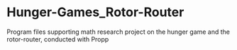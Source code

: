 # Hunger-Games_Rotor-Router
Program files supporting math research project on the hunger game and the rotor-router, conducted with Propp
